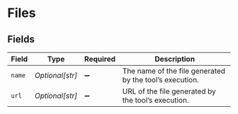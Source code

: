 # Files


## Fields

| Field                                                   | Type                                                    | Required                                                | Description                                             |
| ------------------------------------------------------- | ------------------------------------------------------- | ------------------------------------------------------- | ------------------------------------------------------- |
| `name`                                                  | *Optional[str]*                                         | :heavy_minus_sign:                                      | The name of the file generated by the tool’s execution. |
| `url`                                                   | *Optional[str]*                                         | :heavy_minus_sign:                                      | URL of the file generated by the tool’s execution.      |